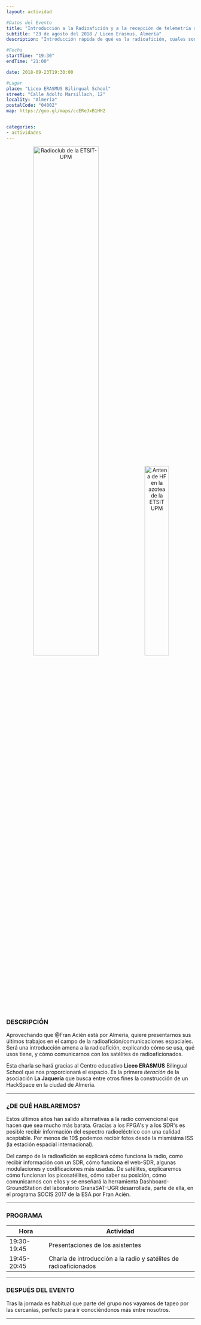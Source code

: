 ```yaml
---
layout: actividad

#Datos del Evento
title: "Introducción a la Radioafición y a la recepción de telemetría de satélites de radioaficonado"
subtitle: "23 de agosto del 2018 / Liceo Erasmus, Almería"
description: "Introducción rápida de qué es la radioafición, cuales son sus posibilidades y cómo poder recibir fotografias desde la mismísima Estación Espacial Internacional"

#Fecha
startTime: "19:30"
endTime: "21:00"

date: 2018-09-23T19:30:00

#Lugar
place: "Liceo ERASMUS Bilingual School"
street: "Calle Adolfo Marsillach, 12"
locality: "Almería"
postalCode: "04002"
map: https://goo.gl/maps/ccEReJxB1HH2


categories:
- actividades
---
```


<p align="center">
  <img src="/activities/2018-08-23/RadioClub-ETSIT-UPM.jpg" alt="Radioclub de la ETSIT-UPM" width="59%"/>
  <img src="/activities/2018-08-23/antena-HF.jpg" alt="Antena de HF en la azotea de la ETSIT UPM" width="36%"/>
</p>

### DESCRIPCIÓN

Aprovechando que @Fran Acién está por Almería, quiere presentarnos sus últimos trabajos en el campo de la radioafición/comunicaciones espaciales. Será una introducción amena a la radioafición, explicando cómo se usa, qué usos tiene, y cómo comunicarnos con los satélites de radioaficionados.

Esta charla se hará  gracias al Centro educativo **Liceo ERASMUS** Bilingual School que nos proporcionará el espacio. Es la primera *iteración* de la asociación **La Jaquería** que busca entre otros fines la construcción de un HackSpace en la ciudad de Almería.

---

### ¿DE QUÉ HABLAREMOS?

Estos últimos años han salido alternativas a la radio convencional que hacen que sea mucho más barata. Gracias a los FPGA's y a los SDR's es posible recibir información del espectro radioeléctrico con una calidad aceptable. Por menos de 10$ podemos recibir fotos desde la mismísima ISS (la estación espacial internacional).


Del campo de la radioafición se explicará cómo funciona la radio, como recibir información con un SDR, cómo funciona el web-SDR, algunas modulaciones y codificaciones más usadas. De satélites, explicaremos cómo funcionan los picosatélites, cómo saber su posición, cómo comunicarnos con ellos y se enseñará la herramienta Dashboard-GroundStation del laboratorio GranaSAT-UGR desarrollada, parte de ella, en el programa SOCIS 2017 de la ESA por Fran Acién.

---

### PROGRAMA

| Hora | Actividad |
|---|---|
| 19:30-19:45   | Presentaciones de los asistentes  |
| 19:45-20:45   | Charla de introducción a la radio y satélites de radioaficionados |

---

### DESPUÉS DEL EVENTO

Tras la jornada es habitual que parte del grupo nos vayamos de tapeo por las cercanías, perfecto para ir conociéndonos más entre nosotros.

---
